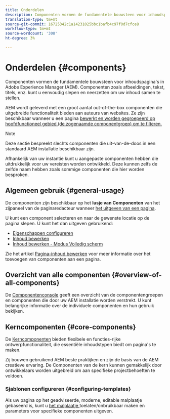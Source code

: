 ```yaml
---
title: Onderdelen
description: Componenten vormen de fundamentele bouwsteen voor inhoudspagina's in AEM
translation-type: tm+mt
source-git-commit: 16725342c1a14231025bbc1bafb4c97f0d7cfce8
workflow-type: tm+mt
source-wordcount: '308'
ht-degree: 3%

---
```



# Onderdelen {#components}

Componenten vormen de fundamentele bouwsteen voor inhoudspagina&#39;s in Adobe Experience Manager (AEM). Componenten zoals afbeeldingen, tekst, titels, enz. kunt u eenvoudig slepen en neerzetten om uw inhoud samen te stellen.

AEM wordt geleverd met een groot aantal out-of-the-box componenten die uitgebreide functionaliteit bieden aan auteurs van websites. Ze zijn beschikbaar wanneer u een pagina [bewerkt en worden gegroepeerd op hoofdfunctioneel gebied (de zogenaamde componentgroep) om te filteren.](/help/sites-cloud/authoring/fundamentals/editing-content.md)

>[!NOTE]
>
>Deze sectie bespreekt slechts componenten die uit-van-de-doos in een standaard AEM installatie beschikbaar zijn.
>
>Afhankelijk van uw instantie kunt u aangepaste componenten hebben die uitdrukkelijk voor uw vereisten worden ontwikkeld. Deze kunnen zelfs de zelfde naam hebben zoals sommige componenten die hier worden besproken.

## Algemeen gebruik {#general-usage}

De componenten zijn beschikbaar op het **lusje van Componenten** van het zijpaneel van de paginaredacteur wanneer [het uitgeven van een pagina](/help/sites-cloud/authoring/fundamentals/editing-content.md).

U kunt een component selecteren en naar de gewenste locatie op de pagina slepen. U kunt het dan uitgeven gebruikend:

* [Eigenschappen configureren](/help/sites-cloud/authoring/fundamentals/page-properties.md)
* [Inhoud bewerken](/help/sites-cloud/authoring/fundamentals/editing-content.md)
* [Inhoud bewerken - Modus Volledig scherm](/help/sites-cloud/authoring/fundamentals/editing-content.md#edit-content-full-screen-mode)

Zie het artikel [Pagina-inhoud bewerken](/help/sites-cloud/authoring/fundamentals/editing-content.md) voor meer informatie over het toevoegen van componenten aan een pagina.

## Overzicht van alle componenten {#overview-of-all-components}

De [Componentenconsole](/help/sites-cloud/authoring/features/components-console.md) geeft een overzicht van de componentengroepen en componenten die door uw AEM installatie worden verstrekt. U kunt belangrijke informatie over de individuele componenten en hun gebruik bekijken.

## Kerncomponenten {#core-components}

De [Kerncomponenten](https://docs.adobe.com/content/help/en/experience-manager-core-components/using/introduction.html) bieden flexibele en functies-rijke ontwerpfunctionaliteit, die essentiële inhoudstypen biedt om pagina&#39;s te maken.

Zij bouwen gebruikend AEM beste praktijken en zijn de basis van de AEM creatieve ervaring. De Componenten van de kern kunnen gemakkelijk door ontwikkelaars worden uitgebreid om aan specifieke projectbehoeften te voldoen.

### Sjablonen configureren {#configuring-templates}

Als uw pagina op het geadviseerde, moderne, editable malplaatje gebaseerd is, kunt u [het malplaatje ](/help/sites-cloud/authoring/features/templates.md) toelaten/onbruikbaar maken en parameters voor specifieke componenten uitgeven.
